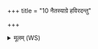 +++
title = "10 नैतस्याग्रे हविरदन्तु"

+++
<details><summary>मूलम् (WS)</summary>

नैतस्याग्रे हविरदन्तु देवा निर्भक्त एष सुकृतस्य लोकात् ।  
पापीं धियं जुजुष आत्मनैष स हि दुष्कृन्मनुष्वेष्वन्तः ॥ १३ ॥
</details>